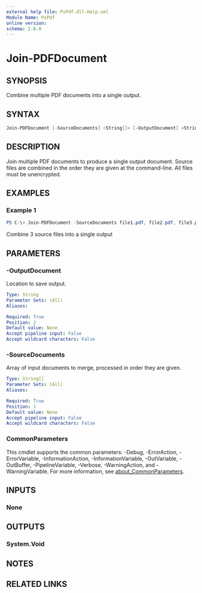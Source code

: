 ```yaml
---
external help file: PsPdf.dll-Help.xml
Module Name: PsPdf
online version:
schema: 2.0.0
---
```


# Join-PDFDocument

## SYNOPSIS
Combine multiple PDF documents into a single output.

## SYNTAX

```powershell
Join-PDFDocument [-SourceDocuments] <String[]> [-OutputDocument] <String> [<CommonParameters>]
```

## DESCRIPTION
Join multiple PDF documents to produce a single output document. Source files are combined in the order they are given at the command-line. All files must be unencrypted.

## EXAMPLES

### Example 1
```powershell
PS C:\> Join-PDFDocument -SourceDocuments file1.pdf, file2.pdf, file3.pdf -OutputDocument output.pdf
```

Combine 3 source files into a single output

## PARAMETERS

### -OutputDocument
Location to save output.

```yaml
Type: String
Parameter Sets: (All)
Aliases:

Required: True
Position: 2
Default value: None
Accept pipeline input: False
Accept wildcard characters: False
```

### -SourceDocuments
Array of input documents to merge, processed in order they are given.

```yaml
Type: String[]
Parameter Sets: (All)
Aliases:

Required: True
Position: 1
Default value: None
Accept pipeline input: False
Accept wildcard characters: False
```

### CommonParameters
This cmdlet supports the common parameters: -Debug, -ErrorAction, -ErrorVariable, -InformationAction, -InformationVariable, -OutVariable, -OutBuffer, -PipelineVariable, -Verbose, -WarningAction, and -WarningVariable. For more information, see [about_CommonParameters](http://go.microsoft.com/fwlink/?LinkID=113216).

## INPUTS

### None

## OUTPUTS

### System.Void

## NOTES

## RELATED LINKS
